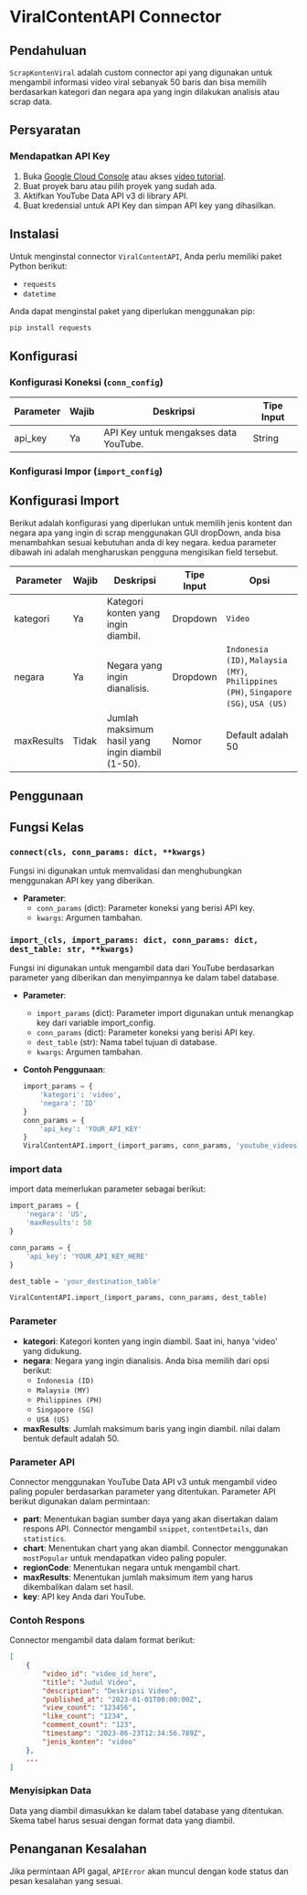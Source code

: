 # ViralContentAPI Connector

## Pendahuluan
`ScrapKontenViral` adalah custom connector api yang digunakan untuk mengambil informasi video viral sebanyak 50 baris dan bisa memilih berdasarkan kategori dan negara apa yang ingin dilakukan analisis atau scrap data.


## Persyaratan

### Mendapatkan API Key
1. Buka [Google Cloud Console](https://console.cloud.google.com/) atau akses [video tutorial](https://youtu.be/LLAZUTbc97I?si=OJUOOKZS03VCRYYG).
2. Buat proyek baru atau pilih proyek yang sudah ada.
3. Aktifkan YouTube Data API v3 di library API.
4. Buat kredensial untuk API Key dan simpan API key yang dihasilkan.

## Instalasi

Untuk menginstal connector `ViralContentAPI`, Anda perlu memiliki paket Python berikut:
- `requests`
- `datetime`

Anda dapat menginstal paket yang diperlukan menggunakan pip:

```bash
pip install requests
```

## Konfigurasi

### Konfigurasi Koneksi (`conn_config`)

| Parameter | Wajib   | Deskripsi                           | Tipe Input |
|-----------|---------|-------------------------------------|------------|
| api_key   | Ya      | API Key untuk mengakses data YouTube.| String     |

### Konfigurasi Impor (`import_config`)

## Konfigurasi Import
Berikut adalah konfigurasi yang diperlukan untuk memilih jenis kontent dan negara apa yang ingin di scrap menggunakan GUI dropDown, anda bisa menambahkan sesuai kebutuhan anda di key negara. kedua parameter dibawah ini adalah mengharuskan pengguna mengisikan field tersebut.


| Parameter    | Wajib   | Deskripsi                                      | Tipe Input | Opsi                                                                                         |
|--------------|---------|------------------------------------------------|------------|----------------------------------------------------------------------------------------------|
| kategori     | Ya      | Kategori konten yang ingin diambil.            | Dropdown   | `Video`                                                                                      |
| negara       | Ya      | Negara yang ingin dianalisis.                  | Dropdown   | `Indonesia (ID)`, `Malaysia (MY)`, `Philippines (PH)`, `Singapore (SG)`, `USA (US)`          |
| maxResults   | Tidak   | Jumlah maksimum hasil yang ingin diambil (1-50).| Nomor      | Default adalah 50                                                                            |



## Penggunaan

## Fungsi Kelas

### `connect(cls, conn_params: dict, **kwargs)`
Fungsi ini digunakan untuk memvalidasi dan menghubungkan menggunakan API key yang diberikan.

- **Parameter**:
  - `conn_params` (dict): Parameter koneksi yang berisi API key.
  - `kwargs`: Argumen tambahan.


### `import_(cls, import_params: dict, conn_params: dict, dest_table: str, **kwargs)`
Fungsi ini digunakan untuk mengambil data dari YouTube berdasarkan parameter yang diberikan dan menyimpannya ke dalam tabel database.

- **Parameter**:
  - `import_params` (dict): Parameter import digunakan untuk menangkap key dari variable import_config.
  - `conn_params` (dict): Parameter koneksi yang berisi API key.
  - `dest_table` (str): Nama tabel tujuan di database.
  - `kwargs`: Argumen tambahan.

- **Contoh Penggunaan**:
  ```python
  import_params = {
      'kategori': 'video',
      'negara': 'ID'
  }
  conn_params = {
      'api_key': 'YOUR_API_KEY'
  }
  ViralContentAPI.import_(import_params, conn_params, 'youtube_videos')
  ```

### import data

import data memerlukan parameter sebagai berikut:

```python
import_params = {
    'negara': 'US',
    'maxResults': 50
}

conn_params = {
    'api_key': 'YOUR_API_KEY_HERE'
}

dest_table = 'your_destination_table'

ViralContentAPI.import_(import_params, conn_params, dest_table)
```

### Parameter

- **kategori**: Kategori konten yang ingin diambil. Saat ini, hanya 'video' yang didukung.
- **negara**: Negara yang ingin dianalisis. Anda bisa memilih dari opsi berikut:
  - `Indonesia (ID)`
  - `Malaysia (MY)`
  - `Philippines (PH)`
  - `Singapore (SG)`
  - `USA (US)`
- **maxResults**: Jumlah maksimum baris yang ingin diambil. nilai dalam bentuk default adalah 50.

### Parameter API

Connector menggunakan YouTube Data API v3 untuk mengambil video paling populer berdasarkan parameter yang ditentukan. Parameter API berikut digunakan dalam permintaan:

- **part**: Menentukan bagian sumber daya yang akan disertakan dalam respons API. Connector mengambil `snippet`, `contentDetails`, dan `statistics`.
- **chart**: Menentukan chart yang akan diambil. Connector menggunakan `mostPopular` untuk mendapatkan video paling populer.
- **regionCode**: Menentukan negara untuk mengambil chart.
- **maxResults**: Menentukan jumlah maksimum item yang harus dikembalikan dalam set hasil.
- **key**: API key Anda dari YouTube.

### Contoh Respons

Connector mengambil data dalam format berikut:

```json
[
    {
        "video_id": "video_id_here",
        "title": "Judul Video",
        "description": "Deskripsi Video",
        "published_at": "2023-01-01T00:00:00Z",
        "view_count": "123456",
        "like_count": "1234",
        "comment_count": "123",
        "timestamp": "2023-06-23T12:34:56.789Z",
        "jenis_konten": "video"
    },
    ...
]
```

### Menyisipkan Data

Data yang diambil dimasukkan ke dalam tabel database yang ditentukan. Skema tabel harus sesuai dengan format data yang diambil.

## Penanganan Kesalahan

Jika permintaan API gagal, `APIError` akan muncul dengan kode status dan pesan kesalahan yang sesuai.
